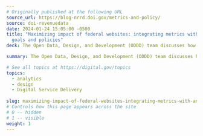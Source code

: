 ```yaml
---
# Originally published at the following URL
source_url: https://blog-nrrd.doi.gov/metrics-and-policy/
source: doi-revenuedata
date: 2024-01-24 15:05:00 -0500
title: "Maximizing impact of federal websites: integrating metrics with annual
  goals and policies"
deck: The Open Data, Design, and Development (ODDD) team discusses how OMB’s recent memo, Delivering a Digital-First Public Experience (M-23-22), inspired them to reassess their metrics plan to harmonize with policies governing federal public websites.

summary: The Open Data, Design, and Development (ODDD) team discusses how OMB’s recent memo, Delivering a Digital-First Public Experience (M-23-22), inspired them to reassess their metrics plan to harmonize with policies governing federal public websites.

# See all topics at https://digital.gov/topics
topics:
  - analytics
  - design
  - Digital Service Delivery
  
slug: maximizing-impact-of-federal-websites-integrating-metrics-with-annual-goals-and-policies
# Controls how this page appears across the site
# 0 -- hidden
# 1 -- visible
weight: 1
---
```

